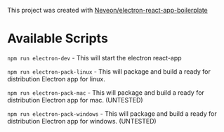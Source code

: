 This project was created with [Neveon/electron-react-app-boilerplate](https://github.com/Neveon/electron-react-app-boilerplate)

# Available Scripts

`npm run electron-dev` - This will start the electron react-app

`npm run electron-pack-linux` - This will package and build a ready for distribution Electron app for linux.

`npm run electron-pack-mac` - This will package and build a ready for distribution Electron app for mac. (UNTESTED)

`npm run electron-pack-windows` - This will package and build a ready for distribution Electron app for windows. (UNTESTED)
